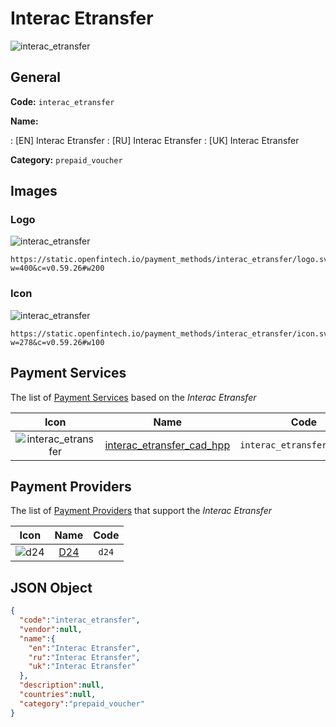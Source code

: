 
# Interac Etransfer 
![interac_etransfer](https://static.openfintech.io/payment_methods/interac_etransfer/logo.svg?w=400&c=v0.59.26#w200)  

## General 
**Code:** `interac_etransfer` 
 
**Name:** 
 
:	[EN] Interac Etransfer 
:	[RU] Interac Etransfer 
:	[UK] Interac Etransfer 
 
**Category:** `prepaid_voucher` 
 

## Images 

### Logo 
![interac_etransfer](https://static.openfintech.io/payment_methods/interac_etransfer/logo.svg?w=400&c=v0.59.26#w200)  

```
https://static.openfintech.io/payment_methods/interac_etransfer/logo.svg?w=400&c=v0.59.26#w200
```  

### Icon 
![interac_etransfer](https://static.openfintech.io/payment_methods/interac_etransfer/icon.svg?w=278&c=v0.59.26#w100)  

```
https://static.openfintech.io/payment_methods/interac_etransfer/icon.svg?w=278&c=v0.59.26#w100
```  

## Payment Services 
 
The list of [Payment Services](/payment-services/) based on the _Interac Etransfer_ 

|Icon|Name|Code| 
|:---:|:---:|:---:| 
|![interac_etransfer](https://static.openfintech.io/payment_methods/interac_etransfer/icon.svg?w=278&c=v0.59.26#w100) |[interac_etransfer_cad_hpp](/payment-services/interac_etransfer_cad_hpp/)|`interac_etransfer_cad_hpp`| 
 

## Payment Providers 
 
The list of [Payment Providers](/payment-providers/) that support the _Interac Etransfer_ 

|Icon|Name|Code| 
|:---:|:---:|:---:| 
|![d24](https://static.openfintech.io/payment_providers/d24/icon.svg?w=278&c=v0.59.26#w100) |[D24](/payment-providers/d24/)|`d24`| 
 

## JSON Object 

```json
{
  "code":"interac_etransfer",
  "vendor":null,
  "name":{
    "en":"Interac Etransfer",
    "ru":"Interac Etransfer",
    "uk":"Interac Etransfer"
  },
  "description":null,
  "countries":null,
  "category":"prepaid_voucher"
}
```  
